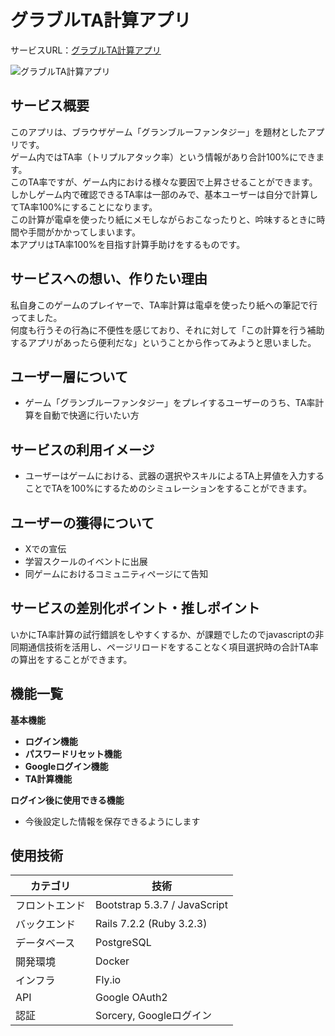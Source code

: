# グラブルTA計算アプリ

サービスURL：[グラブルTA計算アプリ](https://myapp-old-hill-1313.fly.dev)

![グラブルTA計算アプリ](https://myapp-old-hill-1313.fly.dev/assets/ogp_1280_720.png)

## サービス概要

このアプリは、ブラウザゲーム「グランブルーファンタジー」を題材としたアプリです。<br>
ゲーム内ではTA率（トリプルアタック率）という情報があり合計100%にできます。<br>
このTA率ですが、ゲーム内における様々な要因で上昇させることができます。<br>
しかしゲーム内で確認できるTA率は一部のみで、基本ユーザーは自分で計算してTA率100%にすることになります。<br>
この計算が電卓を使ったり紙にメモしながらおこなったりと、吟味するときに時間や手間がかかってしまいます。<br>
本アプリはTA率100%を目指す計算手助けをするものです。

## サービスへの想い、作りたい理由

私自身このゲームのプレイヤーで、TA率計算は電卓を使ったり紙への筆記で行ってました。<br>
何度も行うその行為に不便性を感じており、それに対して「この計算を行う補助するアプリがあったら便利だな」ということから作ってみようと思いました。

## ユーザー層について

- ゲーム「グランブルーファンタジー」をプレイするユーザーのうち、TA率計算を自動で快適に行いたい方

## サービスの利用イメージ

- ユーザーはゲームにおける、武器の選択やスキルによるTA上昇値を入力することでTAを100%にするためのシミュレーションをすることができます。

## ユーザーの獲得について

- Xでの宣伝
- 学習スクールのイベントに出展
- 同ゲームにおけるコミュニティページにて告知

## サービスの差別化ポイント・推しポイント

いかにTA率計算の試行錯誤をしやすくするか、が課題でしたのでjavascriptの非同期通信技術を活用し、ページリロードをすることなく項目選択時の合計TA率の算出をすることができます。

## 機能一覧

**基本機能**
- **ログイン機能**
- **パスワードリセット機能**
- **Googleログイン機能**
- **TA計算機能**

**ログイン後に使用できる機能**
- 今後設定した情報を保存できるようにします

## 使用技術

| カテゴリ | 技術 |
| ---- | ---- |
| フロントエンド | Bootstrap 5.3.7 / JavaScript |
| バックエンド | Rails 7.2.2 (Ruby 3.2.3) |
| データベース | PostgreSQL |
| 開発環境 | Docker |
| インフラ | Fly.io |
| API | Google OAuth2 |
| 認証 | Sorcery, Googleログイン |
